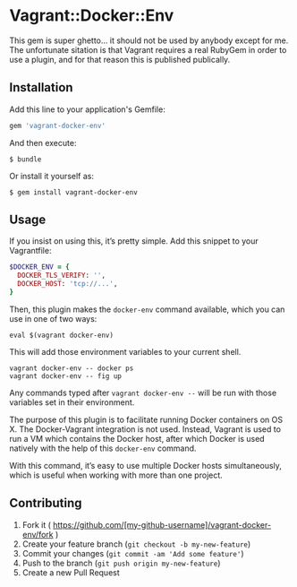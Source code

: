 # Vagrant::Docker::Env

This gem is super ghetto... it should not be used by anybody except for me. The
unfortunate sitation is that Vagrant requires a real RubyGem in order to use a
plugin, and for that reason this is published publically.

## Installation

Add this line to your application's Gemfile:

```ruby
gem 'vagrant-docker-env'
```

And then execute:

    $ bundle

Or install it yourself as:

    $ gem install vagrant-docker-env

## Usage

If you insist on using this, it’s pretty simple. Add this snippet to your
Vagrantfile:

```ruby
$DOCKER_ENV = {
  DOCKER_TLS_VERIFY: '',
  DOCKER_HOST: 'tcp://...',
}
```

Then, this plugin makes the `docker-env` command available, which you can use in
one of two ways:

    eval $(vagrant docker-env)

This will add those environment variables to your current shell.

    vagrant docker-env -- docker ps
    vagrant docker-env -- fig up

Any commands typed after `vagrant docker-env --` will be run with those
variables set in their environment.

The purpose of this plugin is to facilitate running Docker containers on OS X.
The Docker-Vagrant integration is not used. Instead, Vagrant is used to run
a VM which contains the Docker host, after which Docker is used natively with
the help of this `docker-env` command.

With this command, it’s easy to use multiple Docker hosts simultaneously, which
is useful when working with more than one project.

## Contributing

1. Fork it ( https://github.com/[my-github-username]/vagrant-docker-env/fork )
2. Create your feature branch (`git checkout -b my-new-feature`)
3. Commit your changes (`git commit -am 'Add some feature'`)
4. Push to the branch (`git push origin my-new-feature`)
5. Create a new Pull Request
